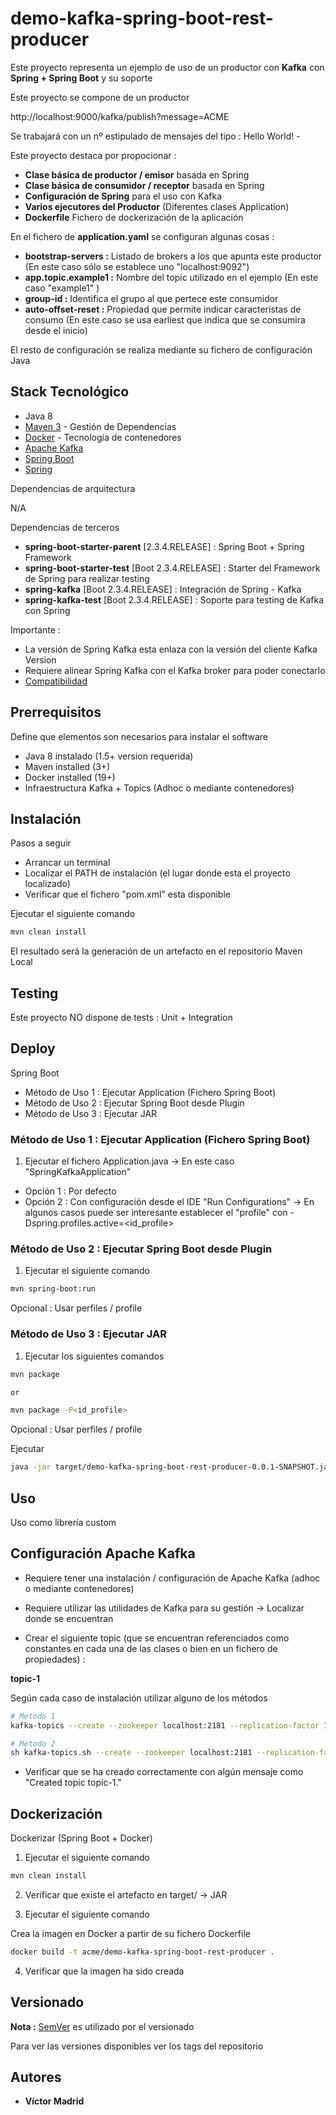 # demo-kafka-spring-boot-rest-producer

Este proyecto representa un ejemplo de uso de un productor con **Kafka** con **Spring + Spring Boot** y su soporte

Este proyecto se compone de un productor 

http://localhost:9000/kafka/publish?message=ACME


Se trabajará con un nº estipulado de mensajes del tipo : Hello World! <ID> - <FECHA>


Este proyecto destaca por propocionar :

* **Clase básica de productor / emisor** basada en Spring
* **Clase básica de consumidor / receptor** basada en Spring
* **Configuración de Spring** para el uso con Kafka
* **Varios ejecutores del Productor** (Diferentes clases Application)
* **Dockerfile** Fichero de dockerización de la aplicación


En el fichero de **application.yaml** se configuran algunas cosas :

* **bootstrap-servers :** Listado de brokers a los que apunta este productor (En este caso sólo se establece uno "localhost:9092")
* **app.topic.example1 :** Nombre del topic utilizado en el ejemplo (En este caso "example1" )
* **group-id :** Identifica el grupo al que pertece este consumidor
* **auto-offset-reset :** Propiedad que permite indicar característas de consumo (En este caso se usa earliest que indica que se consumira desde el inicio)

El resto de configuración se realiza mediante su fichero de configuración Java




## Stack Tecnológico

* Java 8
* [Maven 3](https://maven.apache.org/) - Gestión de Dependencias
* [Docker](https://www.docker.com/) - Tecnología de contenedores
* [Apache Kafka ](https://kafka.apache.org/)
* [Spring Boot](https://spring.io/projects/spring-boot)
* [Spring](https://spring.io)

Dependencias de arquitectura

N/A

Dependencias de terceros

* **spring-boot-starter-parent** [2.3.4.RELEASE] : Spring Boot + Spring Framework 
* **spring-boot-starter-test** [Boot 2.3.4.RELEASE] : Starter del Framework de Spring para realizar testing
* **spring-kafka** [Boot 2.3.4.RELEASE] : Integración de Spring - Kafka
* **spring-kafka-test** [Boot 2.3.4.RELEASE] : Soporte para testing de Kafka con Spring




Importante :

* La versión de Spring Kafka esta enlaza con la versión del cliente Kafka Version 
* Requiere alinear Spring Kafka con el Kafka broker para poder conectarlo
* [Compatibilidad](https://spring.io/projects/spring-kafka#kafka-client-compatibility)





## Prerrequisitos

Define que elementos son necesarios para instalar el software

* Java 8 instalado (1.5+ version requerida)
* Maven installed  (3+)
* Docker installed (19+)
* Infraestructura Kafka + Topics (Adhoc o mediante contenedores)





## Instalación

Pasos a seguir

* Arrancar un terminal
* Localizar el PATH de instalación (el lugar donde esta el proyecto localizado)
* Verificar que el fichero "pom.xml" esta disponible

Ejecutar el siguiente comando

```bash
mvn clean install
```

El resultado será la generación de un artefacto en el repositorio Maven Local






## Testing

Este proyecto NO dispone de tests  : Unit + Integration





## Deploy

Spring Boot

* Método de Uso 1 : Ejecutar Application (Fichero Spring Boot)
* Método de Uso 2 : Ejecutar Spring Boot desde Plugin
* Método de Uso 3 : Ejecutar JAR



### Método de Uso 1 : Ejecutar Application (Fichero Spring Boot)

1. Ejecutar el fichero Application.java -> En este caso "SpringKafkaApplication"

* Opción 1 : Por defecto
* Opción 2 : Con configuración desde el IDE "Run Configurations" -> En algunos casos puede ser interesante establecer el "profile" con -Dspring.profiles.active=<id_profile>



### Método de Uso 2 : Ejecutar Spring Boot desde Plugin

1. Ejecutar el siguiente comando

```bash
mvn spring-boot:run
```

Opcional : Usar perfiles / profile



### Método de Uso 3 : Ejecutar JAR


1. Ejecutar los siguientes comandos

```bash
mvn package

or

mvn package -P<id_profile>
```

Opcional : Usar perfiles / profile

Ejecutar

```bash
java -jar target/demo-kafka-spring-boot-rest-producer-0.0.1-SNAPSHOT.jar
```





## Uso

Uso como librería custom



## Configuración Apache Kafka 

* Requiere tener una instalación / configuración de Apache Kafka (adhoc o mediante contenedores)

* Requiere utilizar las utilidades de Kafka para su gestión -> Localizar donde se encuentran

* Crear el siguiente topic (que se encuentran referenciados como constantes en cada una de las clases o bien en un fichero de propiedades) :


**topic-1**

Según cada caso de instalación utilizar alguno de los métodos

```bash
# Metodo 1
kafka-topics --create --zookeeper localhost:2181 --replication-factor 1 --partitions 1 --topic topic-1

# Metodo 2
sh kafka-topics.sh --create --zookeeper localhost:2181 --replication-factor 1 --partitions 1 --topic topic-1
```

* Verificar que se ha creado correctamente con algún mensaje como "Created topic topic-1."




## Dockerización

Dockerizar (Spring Boot + Docker)


1. Ejecutar el siguiente comando

```bash
mvn clean install
```

2. Verificar que existe el artefacto en target/<artifact> -> JAR

3. Ejecutar el siguiente comando

Crea la imagen en Docker a partir de su fichero Dockerfile

```bash
docker build -t acme/demo-kafka-spring-boot-rest-producer .
```

4. Verificar que la imagen ha sido creada





## Versionado

**Nota :** [SemVer](http://semver.org/) es utilizado por el versionado

Para ver las versiones disponibles ver los tags del repositorio





## Autores

* **Víctor Madrid**
